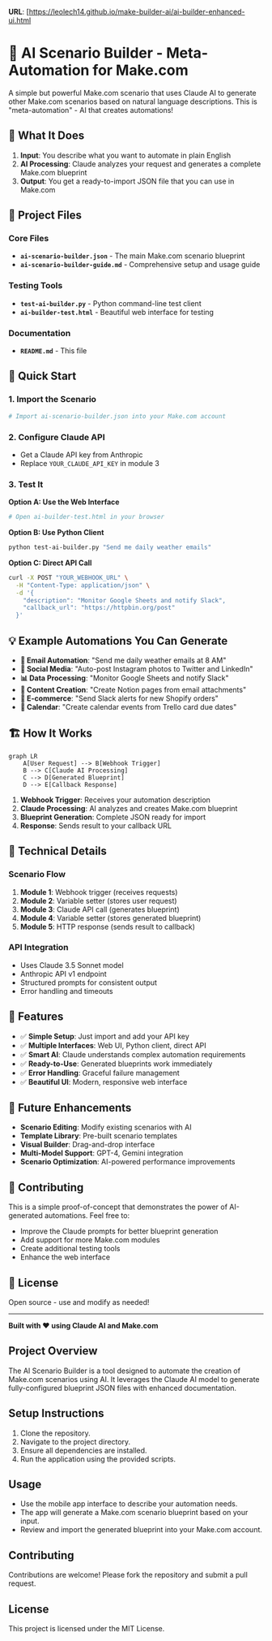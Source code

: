 **URL**: [https://leolech14.github.io/make-builder-ai/ai-builder-enhanced-ui.html

# 🤖 AI Scenario Builder - Meta-Automation for Make.com

A simple but powerful Make.com scenario that uses Claude AI to generate other Make.com scenarios based on natural language descriptions. This is "meta-automation" - AI that creates automations!

## 🎯 What It Does

1. **Input**: You describe what you want to automate in plain English
2. **AI Processing**: Claude analyzes your request and generates a complete Make.com blueprint
3. **Output**: You get a ready-to-import JSON file that you can use in Make.com

## 📁 Project Files

### Core Files
- **`ai-scenario-builder.json`** - The main Make.com scenario blueprint
- **`ai-scenario-builder-guide.md`** - Comprehensive setup and usage guide

### Testing Tools
- **`test-ai-builder.py`** - Python command-line test client
- **`ai-builder-test.html`** - Beautiful web interface for testing

### Documentation
- **`README.md`** - This file

## 🚀 Quick Start

### 1. Import the Scenario
```bash
# Import ai-scenario-builder.json into your Make.com account
```

### 2. Configure Claude API
- Get a Claude API key from Anthropic
- Replace `YOUR_CLAUDE_API_KEY` in module 3

### 3. Test It
**Option A: Use the Web Interface**
```bash
# Open ai-builder-test.html in your browser
```

**Option B: Use Python Client**
```bash
python test-ai-builder.py "Send me daily weather emails"
```

**Option C: Direct API Call**
```bash
curl -X POST "YOUR_WEBHOOK_URL" \
  -H "Content-Type: application/json" \
  -d '{
    "description": "Monitor Google Sheets and notify Slack",
    "callback_url": "https://httpbin.org/post"
  }'
```

## 💡 Example Automations You Can Generate

- **📧 Email Automation**: "Send me daily weather emails at 8 AM"
- **📱 Social Media**: "Auto-post Instagram photos to Twitter and LinkedIn"
- **📊 Data Processing**: "Monitor Google Sheets and notify Slack"
- **📝 Content Creation**: "Create Notion pages from email attachments"
- **🛒 E-commerce**: "Send Slack alerts for new Shopify orders"
- **📅 Calendar**: "Create calendar events from Trello card due dates"

## 🏗️ How It Works

```mermaid
graph LR
    A[User Request] --> B[Webhook Trigger]
    B --> C[Claude AI Processing]
    C --> D[Generated Blueprint]
    D --> E[Callback Response]
```

1. **Webhook Trigger**: Receives your automation description
2. **Claude Processing**: AI analyzes and creates Make.com blueprint
3. **Blueprint Generation**: Complete JSON ready for import
4. **Response**: Sends result to your callback URL

## 🔧 Technical Details

### Scenario Flow
1. **Module 1**: Webhook trigger (receives requests)
2. **Module 2**: Variable setter (stores user request)
3. **Module 3**: Claude API call (generates blueprint)
4. **Module 4**: Variable setter (stores generated blueprint)
5. **Module 5**: HTTP response (sends result to callback)

### API Integration
- Uses Claude 3.5 Sonnet model
- Anthropic API v1 endpoint
- Structured prompts for consistent output
- Error handling and timeouts

## 🎨 Features

- ✅ **Simple Setup**: Just import and add your API key
- ✅ **Multiple Interfaces**: Web UI, Python client, direct API
- ✅ **Smart AI**: Claude understands complex automation requirements
- ✅ **Ready-to-Use**: Generated blueprints work immediately
- ✅ **Error Handling**: Graceful failure management
- ✅ **Beautiful UI**: Modern, responsive web interface

## 🔮 Future Enhancements

- **Scenario Editing**: Modify existing scenarios with AI
- **Template Library**: Pre-built scenario templates
- **Visual Builder**: Drag-and-drop interface
- **Multi-Model Support**: GPT-4, Gemini integration
- **Scenario Optimization**: AI-powered performance improvements

## 🤝 Contributing

This is a simple proof-of-concept that demonstrates the power of AI-generated automations. Feel free to:

- Improve the Claude prompts for better blueprint generation
- Add support for more Make.com modules
- Create additional testing tools
- Enhance the web interface

## 📄 License

Open source - use and modify as needed!

---

**Built with ❤️ using Claude AI and Make.com**

## Project Overview
The AI Scenario Builder is a tool designed to automate the creation of Make.com scenarios using AI. It leverages the Claude AI model to generate fully-configured blueprint JSON files with enhanced documentation.

## Setup Instructions
1. Clone the repository.
2. Navigate to the project directory.
3. Ensure all dependencies are installed.
4. Run the application using the provided scripts.

## Usage
- Use the mobile app interface to describe your automation needs.
- The app will generate a Make.com scenario blueprint based on your input.
- Review and import the generated blueprint into your Make.com account.

## Contributing
Contributions are welcome! Please fork the repository and submit a pull request.

## License
This project is licensed under the MIT License. 
